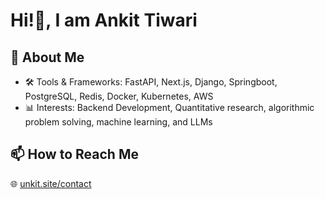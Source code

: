 # Hi!👋, I am Ankit Tiwari

## 🌱 About Me
- 🛠️ Tools & Frameworks: FastAPI, Next.js, Django, Springboot, PostgreSQL, Redis, Docker, Kubernetes, AWS
- 📊 Interests: Backend Development, Quantitative research, algorithmic problem solving, machine learning, and LLMs

## 📫 How to Reach Me
🌐 [unkit.site/contact](https://unkit.site/contact)

<!-- <p align="center"><img align="center" src="https://github-readme-stats-ten-eta-88.vercel.app/api/top-langs?username=anktw&show_icons=true&locale=en&layout=donut&theme=city_lights&langs_count=20" alt="anktw" /></p> -->
